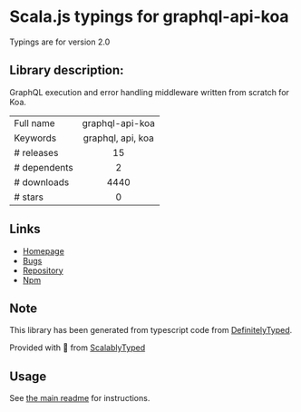 
# Scala.js typings for graphql-api-koa

Typings are for version 2.0

## Library description:
GraphQL execution and error handling middleware written from scratch for Koa.

|                    |                 |
| ------------------ | :-------------: |
| Full name          | graphql-api-koa |
| Keywords           | graphql, api, koa |
| # releases         | 15 |
| # dependents       | 2 |
| # downloads        | 4440 |
| # stars            | 0 |

## Links
- [Homepage](https://github.com/jaydenseric/graphql-api-koa#readme)
- [Bugs](https://github.com/jaydenseric/graphql-api-koa/issues)
- [Repository](https://github.com/jaydenseric/graphql-api-koa)
- [Npm](https://www.npmjs.com/package/graphql-api-koa)
    


## Note
This library has been generated from typescript code from [DefinitelyTyped](https://definitelytyped.org).

Provided with :purple_heart: from [ScalablyTyped](https://github.com/oyvindberg/ScalablyTyped)

## Usage
See [the main readme](../../readme.md) for instructions.


